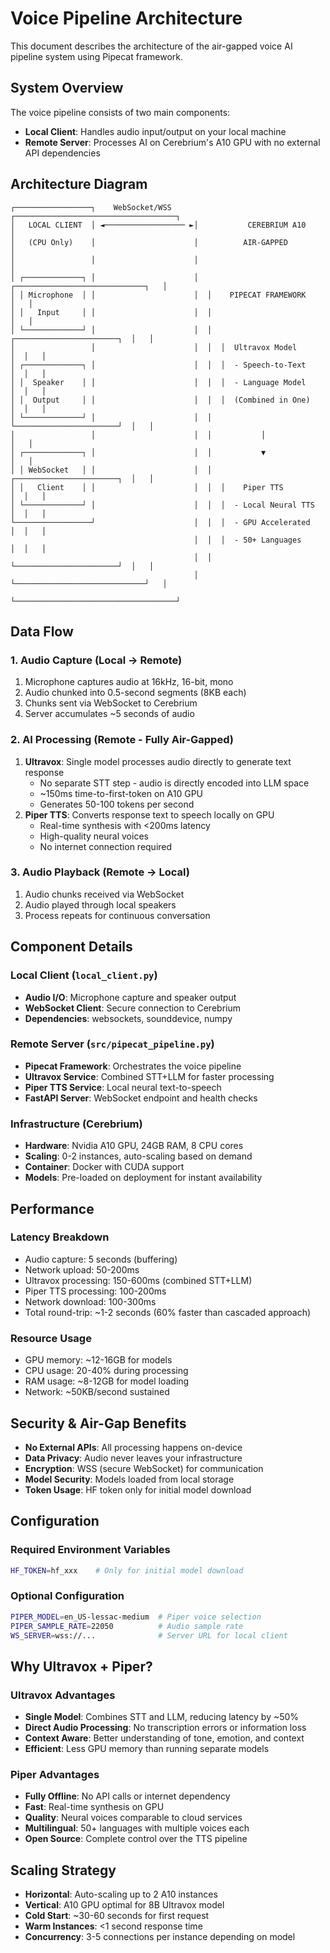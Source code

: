 # Voice Pipeline Architecture

This document describes the architecture of the air-gapped voice AI pipeline system using Pipecat framework.

## System Overview

The voice pipeline consists of two main components:
- **Local Client**: Handles audio input/output on your local machine
- **Remote Server**: Processes AI on Cerebrium's A10 GPU with no external API dependencies

## Architecture Diagram

```
┌─────────────────┐    WebSocket/WSS     ┌────────────────────────────────────┐
│   LOCAL CLIENT  │ ◄────────────────── ►│           CEREBRIUM A10            │
│   (CPU Only)    │                      │          AIR-GAPPED                │
│                 │                      │                                    │
│ ┌─────────────┐ │                      │  ┌─────────────────────────────┐   │
│ │ Microphone  │ │                      │  │    PIPECAT FRAMEWORK        │   │
│ │   Input     │ │                      │  │                             │   │
│ └─────────────┘ │                      │  │  ┌───────────────────────┐  │   │
│                 │                      │  │  │  Ultravox Model       │  │   │
│ ┌─────────────┐ │                      │  │  │  - Speech-to-Text     │  │   │
│ │  Speaker    │ │                      │  │  │  - Language Model     │  │   │
│ │  Output     │ │                      │  │  │  (Combined in One)    │  │   │
│ └─────────────┘ │                      │  │  └───────────────────────┘  │   │
│                 │                      │  │           │                 │   │
│ ┌─────────────┐ │                      │  │           ▼                 │   │
│ │ WebSocket   │ │                      │  │  ┌───────────────────────┐  │   │
│ │   Client    │ │                      │  │  │    Piper TTS          │  │   │
│ └─────────────┘ │                      │  │  │  - Local Neural TTS   │  │   │
└─────────────────┘                      │  │  │  - GPU Accelerated    │  │   │
                                         │  │  │  - 50+ Languages      │  │   │
                                         │  │  └───────────────────────┘  │   │
                                         │  └─────────────────────────────┘   │
                                         └────────────────────────────────────┘
```

## Data Flow

### 1. Audio Capture (Local → Remote)
1. Microphone captures audio at 16kHz, 16-bit, mono
2. Audio chunked into 0.5-second segments (8KB each)
3. Chunks sent via WebSocket to Cerebrium
4. Server accumulates ~5 seconds of audio

### 2. AI Processing (Remote - Fully Air-Gapped)
1. **Ultravox**: Single model processes audio directly to generate text response
   - No separate STT step - audio is directly encoded into LLM space
   - ~150ms time-to-first-token on A10 GPU
   - Generates 50-100 tokens per second
2. **Piper TTS**: Converts response text to speech locally on GPU
   - Real-time synthesis with <200ms latency
   - High-quality neural voices
   - No internet connection required

### 3. Audio Playback (Remote → Local)
1. Audio chunks received via WebSocket
2. Audio played through local speakers
3. Process repeats for continuous conversation

## Component Details

### Local Client (`local_client.py`)
- **Audio I/O**: Microphone capture and speaker output
- **WebSocket Client**: Secure connection to Cerebrium
- **Dependencies**: websockets, sounddevice, numpy

### Remote Server (`src/pipecat_pipeline.py`)
- **Pipecat Framework**: Orchestrates the voice pipeline
- **Ultravox Service**: Combined STT+LLM for faster processing
- **Piper TTS Service**: Local neural text-to-speech
- **FastAPI Server**: WebSocket endpoint and health checks

### Infrastructure (Cerebrium)
- **Hardware**: Nvidia A10 GPU, 24GB RAM, 8 CPU cores
- **Scaling**: 0-2 instances, auto-scaling based on demand
- **Container**: Docker with CUDA support
- **Models**: Pre-loaded on deployment for instant availability

## Performance

### Latency Breakdown
- Audio capture: 5 seconds (buffering)
- Network upload: 50-200ms
- Ultravox processing: 150-600ms (combined STT+LLM)
- Piper TTS processing: 100-200ms
- Network download: 100-300ms
- Total round-trip: ~1-2 seconds (60% faster than cascaded approach)

### Resource Usage
- GPU memory: ~12-16GB for models
- CPU usage: 20-40% during processing
- RAM usage: ~8-12GB for model loading
- Network: ~50KB/second sustained

## Security & Air-Gap Benefits

- **No External APIs**: All processing happens on-device
- **Data Privacy**: Audio never leaves your infrastructure
- **Encryption**: WSS (secure WebSocket) for communication
- **Model Security**: Models loaded from local storage
- **Token Usage**: HF token only for initial model download

## Configuration

### Required Environment Variables
```bash
HF_TOKEN=hf_xxx    # Only for initial model download
```

### Optional Configuration
```bash
PIPER_MODEL=en_US-lessac-medium  # Piper voice selection
PIPER_SAMPLE_RATE=22050          # Audio sample rate
WS_SERVER=wss://...              # Server URL for local client
```

## Why Ultravox + Piper?

### Ultravox Advantages
- **Single Model**: Combines STT and LLM, reducing latency by ~50%
- **Direct Audio Processing**: No transcription errors or information loss
- **Context Aware**: Better understanding of tone, emotion, and context
- **Efficient**: Less GPU memory than running separate models

### Piper Advantages
- **Fully Offline**: No API calls or internet dependency
- **Fast**: Real-time synthesis on GPU
- **Quality**: Neural voices comparable to cloud services
- **Multilingual**: 50+ languages with multiple voices each
- **Open Source**: Complete control over the TTS pipeline

## Scaling Strategy

- **Horizontal**: Auto-scaling up to 2 A10 instances
- **Vertical**: A10 GPU optimal for 8B Ultravox model
- **Cold Start**: ~30-60 seconds for first request
- **Warm Instances**: <1 second response time
- **Concurrency**: 3-5 connections per instance depending on model 